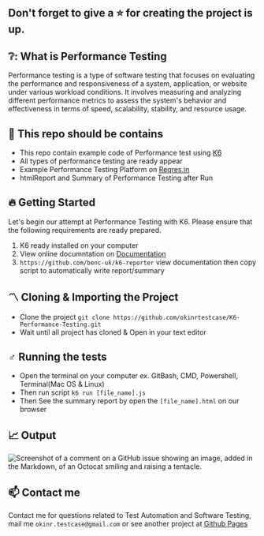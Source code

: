 ## Don't forget to give a ⭐ for creating the project is up.
## ❔: What is Performance Testing
Performance testing is a type of software testing that focuses on evaluating the performance and responsiveness of a system, application, or website under various workload conditions. It involves measuring and analyzing different performance metrics to assess the system's behavior and effectiveness in terms of speed, scalability, stability, and resource usage.

## 👜 This repo should be contains
  * This repo contain example code of Performance test using [K6](https://k6.io/)
  * All types of performance testing are ready appear
  * Example Performance Testing Platform on [Reqres.in](https://reqres.in/)
  * htmlReport and Summary of Performance Testing after Run

## 🔥 Getting Started
Let's begin our attempt at Performance Testing with K6. Please ensure that the following requirements are ready prepared.
  1. K6 ready installed on your computer
  2. View online documntation on [Documentation](https://k6.io/docs/)
  3. `https://github.com/benc-uk/k6-reporter` view documentation then copy script to automatically write report/summary

## 〽️ Cloning & Importing the Project
  * Clone the project `git clone https://github.com/okinrtestcase/K6-Performance-Testing.git`
  * Wait until all project has cloned & Open in your text editor
 
## ♂️ Running the tests
  * Open the terminal on your computer ex. GitBash, CMD, Powershell, Terminal(Mac OS & Linux)
  * Then run script `k6 run [file_name].js`
  * Then See the summary report by open the `[file_name].html` on our browser

## 📈 Output
 ![Screenshot of a comment on a GitHub issue showing an image, added in the Markdown, of an Octocat smiling and raising a tentacle.](https://im.ge/i/hqKxkq)

## 📫 Contact me
Contact me for questions related to Test Automation and Software Testing, mail me `okinr.testcase@gmail.com` or see another project at [Github Pages](https://github.com/okinrtestcase)



